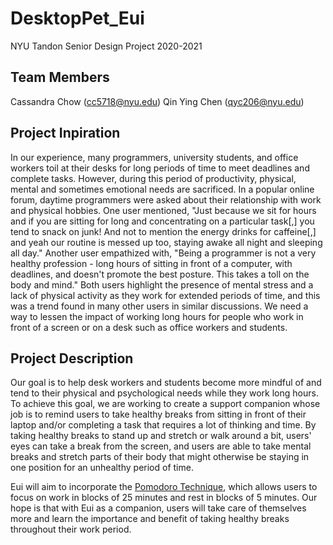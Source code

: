 # DesktopPet_Eui
NYU Tandon Senior Design Project 2020-2021

## Team Members
Cassandra Chow (cc5718@nyu.edu)
Qin Ying Chen (qyc206@nyu.edu)

## Project Inpiration
In our experience, many programmers, university students, and office workers toil at their desks 
for long periods of time to meet deadlines and complete tasks. However, during this period of 
productivity, physical, mental and sometimes emotional needs are sacrificed. In a popular online 
forum, daytime programmers were asked about their relationship with work and physical hobbies. 
One user mentioned, "Just because we sit for hours and if you are sitting for long and concentrating 
on a particular task[,] you tend to snack on junk! And not to mention the energy drinks for 
caffeine[,] and yeah our routine is messed up too, staying awake all night and sleeping all day." 
Another user empathized with, "Being a programmer is not a very healthy profession - long hours of 
sitting in front of a computer, with deadlines, and doesn't promote the best posture. This takes 
a toll on the body and mind." Both users highlight the presence of mental stress and a lack of 
physical activity as they work for extended periods of time, and this was a trend found in many 
other users in similar discussions. We need a way to lessen the impact of working long hours for 
people who work in front of a screen or on a desk such as office workers and students.

## Project Description
Our goal is to help desk workers and students become more mindful of and tend to their physical 
and psychological needs while they work long hours. To achieve this goal, we are working to create 
a support companion whose job is to remind users to take healthy breaks from sitting in front of 
their laptop and/or completing a task that requires a lot of thinking and time. By taking healthy 
breaks to stand up and stretch or walk around a bit, users' eyes can take a break from the screen, 
and users are able to take mental breaks and stretch parts of their body that might otherwise be 
staying in one position for an unhealthy period of time. 

Eui will aim to incorporate the [Pomodoro Technique](https://todoist.com/productivity-methods/pomodoro-technique), 
which allows users to focus on work in blocks of 25 minutes and rest in blocks of 5 minutes. Our 
hope is that with Eui as a companion, users will take care of themselves more and learn the 
importance and benefit of taking healthy breaks throughout their work period. 
